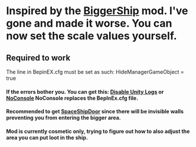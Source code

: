 # Inspired by the [BiggerShip](https://thunderstore.io/c/lethal-company/p/Caverne/BiggerShip/) mod. I've gone and made it worse. You can now set the scale values yourself.

## Required to work
The line in BepinEX.cfg must be set as such: HideManagerGameObject = true

#### If the errors bother you. You can get this: [Disable Unity Logs](https://thunderstore.io/c/lethal-company/p/Mhz/DisableUnityLogs/) or [NoConsole](https://thunderstore.io/c/lethal-company/p/KennyCreations/NoConsole/) NoConsole replaces the BepInEx.cfg file.

#### Recommended to get [SpaceShipDoor](https://thunderstore.io/c/lethal-company/p/Wolf11221/SpaceShipDoor/) since there will be invisible walls preventing you from entering the bigger area. 

#### Mod is currently cosmetic only, trying to figure out how to also adjust the area you can put loot in the ship.
